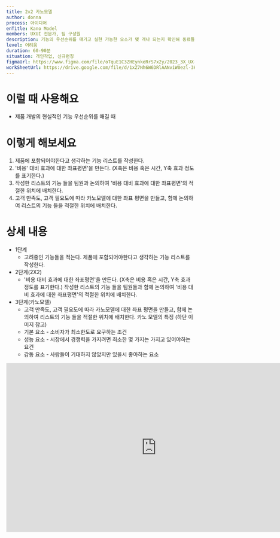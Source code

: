 ```yaml
---
title: 2x2 카노모델
author: donna
process: 아이디어
enTitle: Kano Model
members: UXUI 전문가, 팀 구성원
description: 기능의 우선순위를 매기고 실현 가능한 요소가 몇 개나 되는지 확인해 동료들에게 현실적인 기대치를 갖게 하는 방법
level: 어려움
duration: 60-90분
situation: 개인작업, 신규런칭
figmaUrl: https://www.figma.com/file/oTquE1C3ZHEynkeRrS7x2y/2023_3X_UX-Card_WorkSheet_Ver.3?type=design&node-id=104-2669&mode=design&t=uMLYbDeXRC8639ZD-4
workSheetUrl: https://drive.google.com/file/d/1xZ7Nh6W6DRlAANviW0ezl-3HlzMrL4ly/view?usp=sharing
---
```


<!-- 프로세스별 보기: 공감, 설계, 프로토타입, 테스트 -->
<!--UXUI 전문가, 팀 구성원, 사용자, 이해관계자, 누구나 -->
<!--level: 쉬움, 중간, 어려움-->
<!--개인작업, 신규런칭, 리뉴얼고도화-->

# 이럴 때 사용해요

- 제품 개발의 현실적인 기능 우선순위를 매길 때

# 이렇게 해보세요

1. 제품에 포함되어야한다고 생각하는 기능 리스트를 작성한다.
2. '비용' 대비 효과에 대한 좌표평면'을 만든다. (X축은 비용 혹은 시간, Y축 효과 정도를 표기한다.)
3. 작성한 리스트의 기능 들을 팀원과 논의하여 '비용 대비 효과에 대한 좌표평면'의 적절한 위치에 배치한다.
4. 고객 만족도, 고객 필요도에 따라 카노모델에 대한 좌표 평면을 만들고, 함께 논의하여 리스트의 기능 들을 적절한 위치에 배치한다.

# 상세 내용

- 1단계
  - 고려중인 기능들을 적는다. 제품에 포함되어야한다고 생각하는 기능 리스트를 작성한다.
- 2단계(2X2)
  - '비용 대비 효과에 대한 좌표평면'을 만든다. (X축은 비용 혹은 시간, Y축 효과 정도를 표기한다.) 작성한 리스트의 기능 들을 팀원들과 함께 논의하여 '비용 대비 효과에 대한 좌표평면'의 적절한 위치에 배치한다.
- 3단계(카노모델)
  - 고객 만족도, 고객 필요도에 따라 카노모델에 대한 좌표 평면을 만들고, 함께 논의하여 리스트의 기능 들을 적절한 위치에 배치한다. 카노 모델의 특징 (하단 이미지 참고)
  - 기본 요소 - 소비자가 최소한도로 요구하는 조건
  - 성능 요소 - 시장에서 경쟁력을 가지려면 최소한 몇 가지는 가지고 있어야하는 요건
  - 감동 요소 - 사람들이 기대하지 않았지만 있을시 좋아하는 요소​​​​​​​

<iframe style="border: 1px solid rgba(0, 0, 0, 0.1);" width="800" height="450" src="https://www.figma.com/embed?embed_host=share&url=https%3A%2F%2Fwww.figma.com%2Ffile%2FoTquE1C3ZHEynkeRrS7x2y%2F2023_3X_UX-Card_WorkSheet_Ver.3%3Ftype%3Ddesign%26node-id%3D104%253A2670%26mode%3Ddesign%26t%3DuMLYbDeXRC8639ZD-1" allowfullscreen></iframe>
